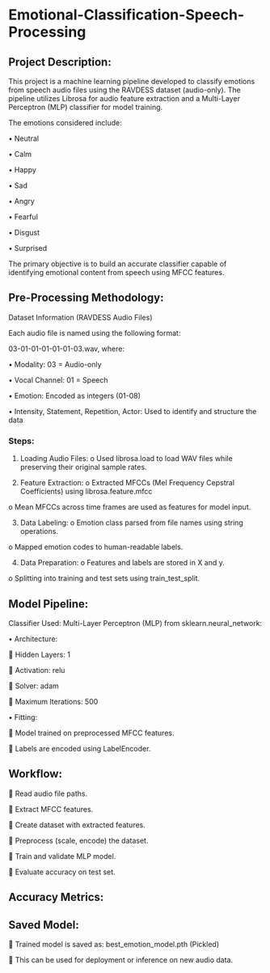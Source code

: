 # Emotional-Classification-Speech-Processing

## Project Description:
This project is a machine learning pipeline developed to classify emotions from speech audio files using the RAVDESS dataset (audio-only). The pipeline utilizes Librosa for audio feature extraction and a Multi-Layer Perceptron (MLP) classifier for model training.

The emotions considered include:

•	Neutral

•	Calm

•	Happy

•	Sad

•	Angry

•	Fearful

•	Disgust

•	Surprised

The primary objective is to build an accurate classifier capable of identifying emotional content from speech using MFCC features.

## Pre-Processing Methodology:

Dataset Information (RAVDESS Audio Files)

Each audio file is named using the following format:

03-01-01-01-01-01-03.wav, where:

•	Modality: 03 = Audio-only

•	Vocal Channel: 01 = Speech

•	Emotion: Encoded as integers (01-08)

•	Intensity, Statement, Repetition, Actor: Used to identify and structure the data

### Steps:
1.	Loading Audio Files:
     o	Used librosa.load to load WAV files while preserving their original sample rates.

2.	Feature Extraction:
   o	Extracted MFCCs (Mel Frequency Cepstral Coefficients) using librosa.feature.mfcc

   o	Mean MFCCs across time frames are used as features for model input.

3.	Data Labeling:
   o	Emotion class parsed from file names using string operations.

   o	Mapped emotion codes to human-readable labels.

4.	Data Preparation:
   o	Features and labels are stored in X and y.

   o	Splitting into training and test sets using train_test_split.


## Model Pipeline:

Classifier Used:
Multi-Layer Perceptron (MLP) from sklearn.neural_network:

•	Architecture:

	Hidden Layers: 1

	Activation: relu

	Solver: adam

	Maximum Iterations: 500

•	Fitting:

	Model trained on preprocessed MFCC features.

	Labels are encoded using LabelEncoder.


## Workflow:

	Read audio file paths.

	Extract MFCC features.

	Create dataset with extracted features.

	Preprocess (scale, encode) the dataset.

	Train and validate MLP model.

	Evaluate accuracy on test set.



## Accuracy Metrics:

## Saved Model:

	Trained model is saved as: best_emotion_model.pth (Pickled)

	This can be used for deployment or inference on new audio data.
